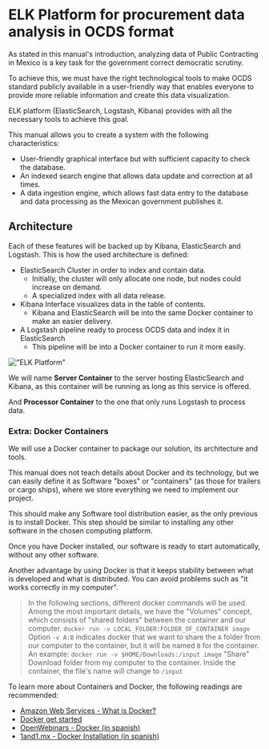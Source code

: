# ELK Platform for procurement data analysis in OCDS format

As stated in this manual's introduction, analyzing data of Public Contracting in Mexico is a key task for the government correct democratic scrutiny.

To achieve this, we must have the right technological tools to make OCDS standard publicly available in a user-friendly way that enables everyone to provide more reliable information and create this data visualization.

ELK platform (ElasticSearch, Logstash, Kibana) provides with all the necessary tools to achieve this goal.

This manual allows you to create a system with the following characteristics:

- User-friendly graphical interface but with sufficient capacity to check the database.
- An indexed search engine that allows data update and correction at all times.
- A data ingestion engine, which allows fast data entry to the database and data processing as the Mexican government publishes it.

## Architecture

Each of these features will be backed up by Kibana, ElasticSearch and Logstash. This is how the used architecture is defined:

- ElasticSearch Cluster in order to index and contain data.
    - Initially, the cluster will only allocate one node, but nodes could increase on demand.
    - A specialized index with all data release.
- Kibana Interface visualizes data in the table of contents.
    - Kibana and ElasticSearch will be into the same Docker container to make an easier delivery.
-  A Logstash pipeline ready to process OCDS data and index it in ElasticSearch
    - This pipeline will be into a Docker container to run it more easily.

!["ELK Platform"](architecture.png "ELK Platform")


We will name **Server Container** to the server hosting ElasticSearch and Kibana, as this container will be running as long as this service is offered.


And **Processor Container** to the one that only runs Logstash to process data.

### Extra: Docker Containers

We will use a Docker container to package our solution, its architecture and tools.

This manual does not teach details about Docker and its technology, but we can easily define it as
Software "boxes" or "containers" (as those for trailers or cargo ships), where we store everything we need to implement our project.

This should make any Software tool distribution easier, as the only previous is to install Docker. This step should be similar to installing any other software in the chosen computing platform.

Once you have Docker installed, our software is ready to start automatically, without any other software.

Another advantage by using Docker is that it keeps stability between what is developed and what is distributed. You can avoid problems such as "it works correctly in my computer".

> In the following sections, different docker commands will be used. Among the most important details, we have
> the "Volumes" concept, which consists of "shared folders" between the container and our computer.
    ```
    docker run -v LOCAL_FOLDER:FOLDER_OF_CONTAINER image
    ```
    Option `-v A:B` indicates docker that we want to share the `A` folder from our computer to the container, but it will be named `B` for the container.
    An example:
    ```
    docker run -v $HOME/Downloads:/input image
    ```
    "Share" Download folder from my computer to the container. Inside the container, the file's name will change to `/input`

To learn more about Containers and Docker, the following readings are recommended:
- [Amazon Web Services - What is Docker?](https://aws.amazon.com/docker/)
- [Docker get started](https://docs.docker.com/get-started/)
- [OpenWebinars - Docker (in spanish)](https://openwebinars.net/blog/docker-que-es-sus-principales-caracteristicas/)
- [1and1.mx - Docker Installation (in spanish)](https://www.1and1.mx/digitalguide/servidores/configuracion/tutorial-docker-instalacion-y-primeros-pasos/)
